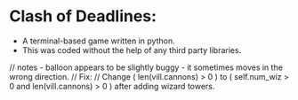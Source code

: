 # Clash of Deadlines:
- A terminal-based game written in python. 
- This was coded without the help of any third party libraries. 

// notes - balloon appears to be slightly buggy - it sometimes moves in the wrong direction. 
// Fix: 
// Change ( len(vill.cannons) > 0 ) to ( self.num_wiz > 0 and len(vill.cannons) > 0 ) after adding wizard towers. 